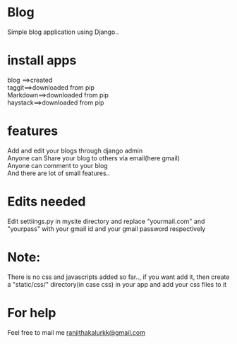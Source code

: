 # Blog
Simple blog application using Django.. 

# install apps
blog ==>created                                                                                                                    
taggit==>downloaded from pip                                                                                                                   
Markdown==>downloaded from pip                                                                                      
haystack==>downloaded from pip                                                                                                     

# features
Add and edit your blogs through django admin                                                                                                                                                                         
Anyone can Share your blog to others via email(here gmail)                                                                         
Anyone can comment to your blog                                                                                                    
And there are lot of small features..                                                                                                                                                                               

# Edits needed
Edit settiings.py in mysite directory and replace "yourmail.com" and "yourpass" with your gmail id and your gmail password respectively

# Note:
There is no css and javascripts added so far.., if you want add it, then create a "static/css/" directory(in case css) in your app and add your css files to it 

# For help
Feel free to mail me ranjithakalurkk@gmail.com
